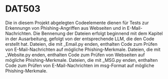 # DAT503

Die in diesem Projekt abgelegten Codeelemente dienen für Tests zur Erkennungn von Phishing-Angriffen aus Webseiten und in E-Mail-Nachrichten.
Die Bennenung der Dateien erfolgt beginnend mit dem Kapitel in der Ausarbeitung, gefolgt von der entsprechende LLM, die den Code erstellt hat.
Dateien, die mit _Email.py enden, enthalten Code zum Prüfen von E-Mail-Nachrichten auf mögliche Phishing-Merkmale.
Dateien, die mit _Website.py enden, enthalten Code zum Prüfen von Webseiten auf mögliche Phishing-Merkmale.
Dateien, die mit _MSG.py enden, enthalten Code zum Prüfen von E-Mail-Nachrichten im msg-Format auf mögliche Phishing-Merkmale.
